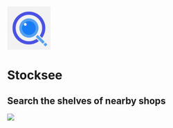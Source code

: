 <img src="stckchck/Stocksee/Resources/Assets.xcassets/AppIcon.appiconset/iTunesArtwork@2x.png" width="100">

# Stocksee

## Search the shelves of nearby shops

![](2019_09_03_Filters_GIF.gif)
